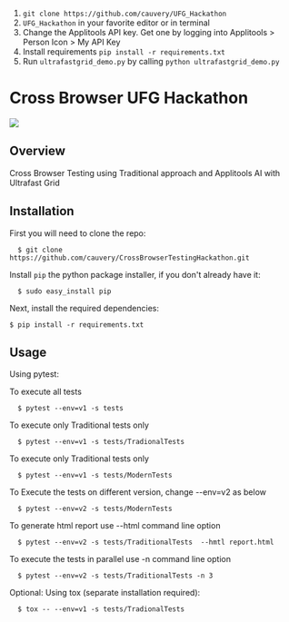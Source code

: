 1. `git clone https://github.com/cauvery/UFG_Hackathon`
2.  `UFG_Hackathon` in your favorite editor or in terminal
3. Change the Applitools API key. Get one by logging into Applitools > Person Icon > My API Key
4. Install requirements `pip install -r requirements.txt`
5. Run `ultrafastgrid_demo.py` by calling `python ultrafastgrid_demo.py`




# Cross Browser UFG Hackathon 

![](https://s3.amazonaws.com/assets.coveralls.io/badges/coveralls_unknown.svg)

## Overview

Cross Browser Testing using Traditional approach and Applitools AI with Ultrafast Grid 

## Installation

First you will need to clone the repo:

```
  $ git clone https://github.com/cauvery/CrossBrowserTestingHackathon.git
```

Install `pip` the python package installer, if you don't already have it:

```
  $ sudo easy_install pip
```

Next, install the required dependencies:

```
$ pip install -r requirements.txt 
```

## Usage

Using pytest:

To execute all tests 
```
  $ pytest --env=v1 -s tests
```

To execute only Traditional tests only 
```
  $ pytest --env=v1 -s tests/TradionalTests
```

To execute only Traditional tests only 
```
  $ pytest --env=v1 -s tests/ModernTests
```

To Execute the tests on different version, change --env=v2 as below
```
  $ pytest --env=v2 -s tests/ModernTests
```

To generate html report use --html command line option
```
  $ pytest --env=v2 -s tests/TraditionalTests  --hmtl report.html
```

To execute the tests in parallel use -n command line option
```
  $ pytest --env=v2 -s tests/TraditionalTests -n 3
```

Optional: Using tox (separate installation required):

```
  $ tox -- --env=v1 -s tests/TradionalTests
```
